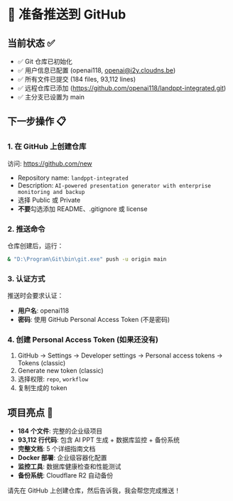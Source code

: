 # 🚀 准备推送到 GitHub

## 当前状态 ✅
- ✅ Git 仓库已初始化
- ✅ 用户信息已配置 (openai118, openai@i2y.cloudns.be)
- ✅ 所有文件已提交 (184 files, 93,112 lines)
- ✅ 远程仓库已添加 (https://github.com/openai118/landppt-integrated.git)
- ✅ 主分支已设置为 main

## 下一步操作 📋

### 1. 在 GitHub 上创建仓库
访问: https://github.com/new
- Repository name: `landppt-integrated`
- Description: `AI-powered presentation generator with enterprise monitoring and backup`
- 选择 Public 或 Private
- **不要**勾选添加 README、.gitignore 或 license

### 2. 推送命令
仓库创建后，运行：
```bash
& "D:\Program\Git\bin\git.exe" push -u origin main
```

### 3. 认证方式
推送时会要求认证：
- **用户名**: openai118
- **密码**: 使用 GitHub Personal Access Token (不是密码)

### 4. 创建 Personal Access Token (如果还没有)
1. GitHub → Settings → Developer settings → Personal access tokens → Tokens (classic)
2. Generate new token (classic)
3. 选择权限: `repo`, `workflow`
4. 复制生成的 token

## 项目亮点 🌟
- **184 个文件**: 完整的企业级项目
- **93,112 行代码**: 包含 AI PPT 生成 + 数据库监控 + 备份系统
- **完整文档**: 5 个详细指南文档
- **Docker 部署**: 企业级容器化配置
- **监控工具**: 数据库健康检查和性能测试
- **备份系统**: Cloudflare R2 自动备份

请先在 GitHub 上创建仓库，然后告诉我，我会帮您完成推送！
